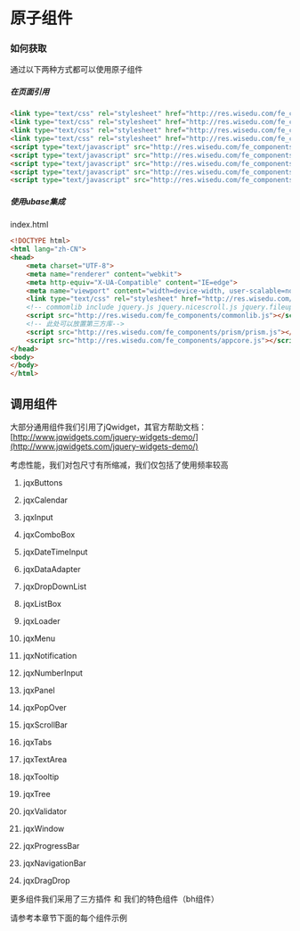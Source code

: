 # 原子组件

### 如何获取

通过以下两种方式都可以使用原子组件

##### 在页面引用

```html
<link type="text/css" rel="stylesheet" href="http://res.wisedu.com/fe_components/iconfont/iconfont.css">
<link type="text/css" rel="stylesheet" href="http://res.wisedu.com/fe_components/iconfont_2.0/iconfont.css">
<link type="text/css" rel="stylesheet" href="http://res.wisedu.com/fe_components/jqwidget/blue/bh.min.css">
<link type="text/css" rel="stylesheet" href="http://res.wisedu.com/fe_components/jqwidget/blue/bh-scenes.min.css">
<script type="text/javascript" src="http://res.wisedu.com/fe_components/bh_utils.js"></script>
<script type="text/javascript" src="http://res.wisedu.com/fe_components/jqwidget/jqxwidget.min.js"></script>
<script type="text/javascript" src="http://res.wisedu.com/fe_components/bhtc/moment/min/moment-with-locales.min.js"></script>
<script type="text/javascript" src="http://res.wisedu.com/fe_components/bh.min.js"></script>
<script type="text/javascript" src="http://res.wisedu.com/fe_components/emap.js"></script>
```

##### 使用ubase集成

index.html

```html
<!DOCTYPE html>
<html lang="zh-CN">
<head>
    <meta charset="UTF-8">
    <meta name="renderer" content="webkit">
    <meta http-equiv="X-UA-Compatible" content="IE=edge">
    <meta name="viewport" content="width=device-width, user-scalable=no, initial-scale=1.0, maximum-scale=1.0, minimum-scale=1.0">
    <link type="text/css" rel="stylesheet" href="http://res.wisedu.com/fe_components/prism/prism.css">
    <!-- commomlib include jquery.js jquery.nicescroll.js jquery.fileupload.js director.min.js hogan.min.js lodash.min.js globalize.js-->
    <script src="http://res.wisedu.com/fe_components/commonlib.js"></script>
    <!-- 此处可以放置第三方库-->
    <script src="http://res.wisedu.com/fe_components/prism/prism.js"></script>
    <script src="http://res.wisedu.com/fe_components/appcore.js"></script>
</head>
<body>
</body>
</html>
```

## 调用组件

大部分通用组件我们引用了jQwidget，其官方帮助文档：[http://www.jqwidgets.com/jquery-widgets-demo/](http://www.jqwidgets.com/jquery-widgets-demo/)

考虑性能，我们对包尺寸有所缩减，我们仅包括了使用频率较高

1. jqxButtons

2. jqxCalendar

3. jqxInput

4. jqxComboBox

5. jqxDateTimeInput

6. jqxDataAdapter

7. jqxDropDownList

8. jqxListBox

9. jqxLoader

10. jqxMenu

11. jqxNotification

12. jqxNumberInput

13. jqxPanel

14. jqxPopOver

15. jqxScrollBar

16. jqxTabs

17. jqxTextArea

18. jqxTooltip

19. jqxTree

20. jqxValidator

21. jqxWindow

22. jqxProgressBar

23. jqxNavigationBar

24. jqxDragDrop

更多组件我们采用了三方插件 和 我们的特色组件（bh组件）

请参考本章节下面的每个组件示例

